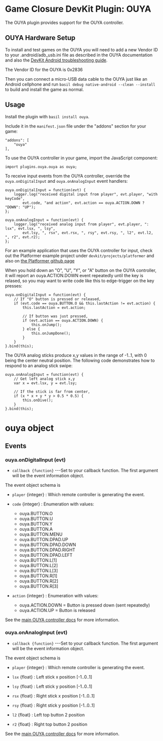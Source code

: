 # Game Closure DevKit Plugin: OUYA

The OUYA plugin provides support for the OUYA controller.

## OUYA Hardware Setup

To install and test games on the OUYA you will need to add a new Vendor ID to your .android/adb_usb.ini file as described in the OUYA documentation and also the [DevKit Android troubleshooting guide](http://docs.gameclosure.com/native/android-troubleshooting.html).

The Vendor ID for the OUYA is 0x2836

Then you can connect a micro-USB data cable to the OUYA just like an Android cellphone and run `basil debug native-android --clean --install` to build and install the game as normal.

## Usage

Install the plugin with `basil install ouya`.

Include it in the `manifest.json` file under the "addons" section for your game:

~~~
"addons": [
	"ouya"
],
~~~

To use the OUYA controller in your game, import the JavaScript component:

~~~
import plugins.ouya.ouya as ouya;
~~~

To receive input events from the OUYA controller, override the `ouya.onDigitalInput`
and `ouya.onAnalogInput` event handlers:

~~~
ouya.onDigitalInput = function(evt) {
	logger.log("received digital input from player", evt.player, "with keyCode",
		evt.code, "and action", evt.action == ouya.ACTION.DOWN ? "DOWN": "UP");
};

ouya.onAnalogInput = function(evt) {
	logger.log("received analog input from player", evt.player, ": lsx", evt.lsx, ", lsy",
		evt.lsy, ", rsx", evt.rsx, ", rsy", evt.rsy, ", l2", evt.l2, ", r2", evt.r2);
};
~~~

For an example application that uses the OUYA controller for input, check out the
Platformer example project under `devkit/projects/platformer` and also on
[the Platformer github page](http://github.com/gameclosure/platformer)

When you hold down an "O", "U", "Y", or "A" button on the OUYA controller, it will
report an ouya.ACTION.DOWN event repeatedly until the key is relased, so you may
want to write code like this to edge-trigger on the key presses:

~~~
ouya.onDigitalInput = function(evt) {
	// If "O" button is pressed or released,
	if (evt.code == ouya.BUTTON.O && this.lastAction != evt.action) {
		this.lastAction = evt.action;

		// If button was just pressed,
		if (evt.action == ouya.ACTION.DOWN) {
			this.onJump();
		} else {
			this.onJumpDone();
		}
	}
}.bind(this);
~~~

The OUYA analog sticks produce x,y values in the range of -1..1, with 0 being
the center neutral position.  The following code demonstrates how to respond to
an analog stick swipe:

~~~
ouya.onAnalogInput = function(evt) {
	// Get left analog stick x,y
	var x = evt.lsx, y = evt.lsy;

	// If the stick is far from center,
	if (x * x + y * y > 0.5 * 0.5) {
		this.onDive();
	}
}.bind(this);
~~~

# ouya object

## Events

### ouya.onDigitalInput (evt)

+ `callback {function}` ---Set to your callback function.
			The first argument will be the event information object.

The event object schema is

+ `player` {integer} : Which remote controller is generating the event.

+ `code` {integer} : Enumeration with values:

	+ ouya.BUTTON.O
	+ ouya.BUTTON.U
	+ ouya.BUTTON.Y
	+ ouya.BUTTON.A
	+ ouya.BUTTON.MENU
	+ ouya.BUTTON.DPAD.UP
	+ ouya.BUTTON.DPAD.DOWN
	+ ouya.BUTTON.DPAD.RIGHT
	+ ouya.BUTTON.DPAD.LEFT
	+ ouya.BUTTON.L[1]
	+ ouya.BUTTON.L[2]
	+ ouya.BUTTON.L[3]
	+ ouya.BUTTON.R[1]
	+ ouya.BUTTON.R[2]
	+ ouya.BUTTON.R[3]

+ `action` {integer} : Enumeration with values:

	+ ouya.ACTION.DOWN = Button is pressed down (sent repeatedly)
	+ ouya.ACTION.UP = Button is released

See the [main OUYA controller docs](https://devs.ouya.tv/developers/docs/controllers) for more information.

### ouya.onAnalogInput (evt)

+ `callback {function}` ---Set to your callback function.
			The first argument will be the event information object.

The event object schema is

+ `player` {integer} : Which remote controller is generating the event.

+ `lsx` {float} : Left stick x position [-1..0..1]
+ `lsy` {float} : Left stick y position [-1..0..1]

+ `rsx` {float} : Right stick x position [-1..0..1]
+ `rsy` {float} : Right stick y position [-1..0..1]

+ `l2` {float} : Left top button 2 position
+ `r2` {float} : Right top button 2 position

See the [main OUYA controller docs](https://devs.ouya.tv/developers/docs/controllers) for more information.

